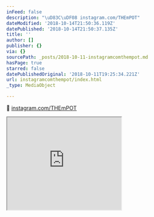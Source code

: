 ```yaml
---
inFeed: false
description: "\uD83C\uDF08 instagram.com/THEmPOT"
dateModified: '2018-10-14T21:50:36.119Z'
datePublished: '2018-10-14T21:50:37.135Z'
title: ''
author: []
publisher: {}
via: {}
sourcePath: _posts/2018-10-11-instagramcomthempot.md
hasPage: true
starred: false
datePublishedOriginal: '2018-10-11T19:25:34.221Z'
url: instagramcomthempot/index.html
_type: MediaObject

---
```

🌈 [instagram.com/THEmPOT][0]

<iframe src="https://the-grid.github.io/ed-userhtml/?g=eJx1U21v0zAQ_r5fcTtpJVnXuO3WDWjSaa0q4AMvQvAFhCbXdhNviR3iS1_o-t9xaDeQRiM5urMe3_Pcc3Z83OnATKXawNJ_UUZFLmxRKEMzu4p8CJ3O6AhiqRegZYJvJ-PbPeDWI3AUc8gqNU8wIypfM_b_Kjia7HIY21XM-Ai0g9xyqU0Ke6iLoihmnqjhy7W5h0rlCTpa58plShECrUuVIKkVMeEc7pkPkTJHnLRg7l4bx2bWkqOKl4yWmkhVnaedyBe7XiRdBNZwO1Hpkv4lu-MLvtvFPy5kYoYjYKext--UgZ4Hx0ttpPUqxOy2dqoKN49RstkOtxDMayNIWxOEmwWvwCXSiroRG4lKcVLTXDVZgHue8Azy5LFG9OnmzRQeHiBAbO-Zcit4UzCMKlXmXKiAvWDpGZ70r5rD2WFfcOgip-iGqNKzmlSATat49qzX8BnQVQJ97TayO69aXpc89R61lRFWqq-f3_kpl9Y0feR_dWEbG1ljDNvYKqxMTvoXPb-WP3uVHIvUhwsxKbLJ_cquavP-V_djaaff6sgfbNmSXNK7fHnZb5m6SHrdVpMPzl8NBudXgwv_8zL1HIKmBzsHd5xgbaSaa6MkhvBkc6po77Ebr7_w9AMvvLTMd4Hh9-6PiJelMnKS6VwGLhxuwyAc-hH76-8nHLOdJaOjZuTggXD4ufwGwCIeWg" height="244" style=""></iframe>



[0]: http://instagram.com/THEmPOT "THEmPOT"
